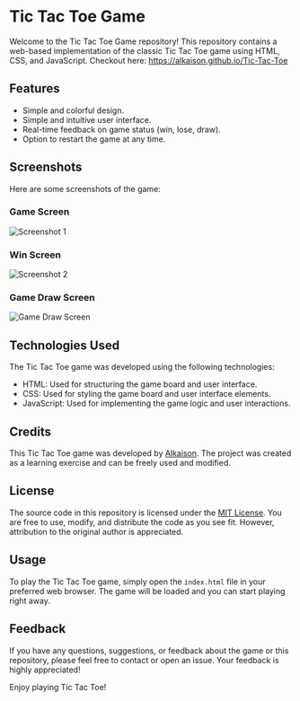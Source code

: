 # Tic Tac Toe Game

Welcome to the Tic Tac Toe Game repository! This repository contains a web-based implementation of the classic Tic Tac Toe game using HTML, CSS, and JavaScript. Checkout here: https://alkaison.github.io/Tic-Tac-Toe

## Features

- Simple and colorful design.
- Simple and intuitive user interface.
- Real-time feedback on game status (win, lose, draw).
- Option to restart the game at any time.

## Screenshots

Here are some screenshots of the game:

### Game Screen

![Screenshot 1](https://i.postimg.cc/hGVvD17y/Tic-Tac-Toe-1.png)

### Win Screen

![Screenshot 2](https://i.postimg.cc/mDRDt1Yb/Tic-Tac-Toe-2.png)

### Game Draw Screen

![Game Draw Screen](https://i.postimg.cc/SxBjbvjY/Tic-Tac-Toe-3.png)

## Technologies Used

The Tic Tac Toe game was developed using the following technologies:

- HTML: Used for structuring the game board and user interface.
- CSS: Used for styling the game board and user interface elements.
- JavaScript: Used for implementing the game logic and user interactions.

## Credits

This Tic Tac Toe game was developed by [Alkaison](https://github.com/Alkaison "GitHub Profile"). The project was created as a learning exercise and can be freely used and modified.

## License

The source code in this repository is licensed under the [MIT License](./LICENSE). You are free to use, modify, and distribute the code as you see fit. However, attribution to the original author is appreciated.

## Usage

To play the Tic Tac Toe game, simply open the `index.html` file in your preferred web browser. The game will be loaded and you can start playing right away.

## Feedback

If you have any questions, suggestions, or feedback about the game or this repository, please feel free to contact or open an issue. Your feedback is highly appreciated!

Enjoy playing Tic Tac Toe!
